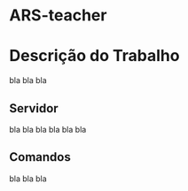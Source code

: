 # ARS-teacher
# Descrição do Trabalho
bla bla bla
## Servidor
bla bla bla  bla bla bla
## Comandos
bla bla bla 
